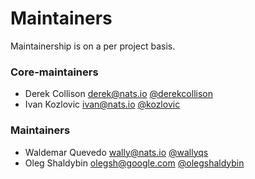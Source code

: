 # Maintainers

Maintainership is on a per project basis.

### Core-maintainers
  - Derek Collison <derek@nats.io> [@derekcollison](https://github.com/derekcollison)
  - Ivan Kozlovic <ivan@nats.io> [@kozlovic](https://github.com/kozlovic)
  
### Maintainers
  - Waldemar Quevedo <wally@nats.io> [@wallyqs](https://github.com/wallyqs)
  - Oleg Shaldybin <olegsh@google.com> [@olegshaldybin](https://github.com/olegshaldybin)
